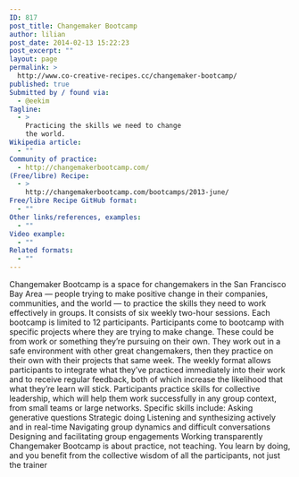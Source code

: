 ```yaml
---
ID: 817
post_title: Changemaker Bootcamp
author: lilian
post_date: 2014-02-13 15:22:23
post_excerpt: ""
layout: page
permalink: >
  http://www.co-creative-recipes.cc/changemaker-bootcamp/
published: true
Submitted by / found via:
  - @eekim
Tagline:
  - >
    Practicing the skills we need to change
    the world.
Wikipedia article:
  - ""
Community of practice:
  - http://changemakerbootcamp.com/
(Free/libre) Recipe:
  - >
    http://changemakerbootcamp.com/bootcamps/2013-june/
Free/libre Recipe GitHub format:
  - ""
Other links/references, examples:
  - ""
Video example:
  - ""
Related formats:
  - ""
---
```

Changemaker Bootcamp is a space for changemakers in the San Francisco Bay Area — people trying to make positive change in their companies, communities, and the world — to practice the skills they need to work effectively in groups. It consists of six weekly two-hour sessions. Each bootcamp is limited to 12 participants. Participants come to bootcamp with specific projects where they are trying to make change. These could be from work or something they’re pursuing on their own. They work out in a safe environment with other great changemakers, then they practice on their own with their projects that same week. The weekly format allows participants to integrate what they’ve practiced immediately into their work and to receive regular feedback, both of which increase the likelihood that what they’re learn will stick. Participants practice skills for collective leadership, which will help them work successfully in any group context, from small teams or large networks. Specific skills include: Asking generative questions Strategic doing Listening and synthesizing actively and in real-time Navigating group dynamics and difficult conversations Designing and facilitating group engagements Working transparently Changemaker Bootcamp is about practice, not teaching. You learn by doing, and you benefit from the collective wisdom of all the participants, not just the trainer
